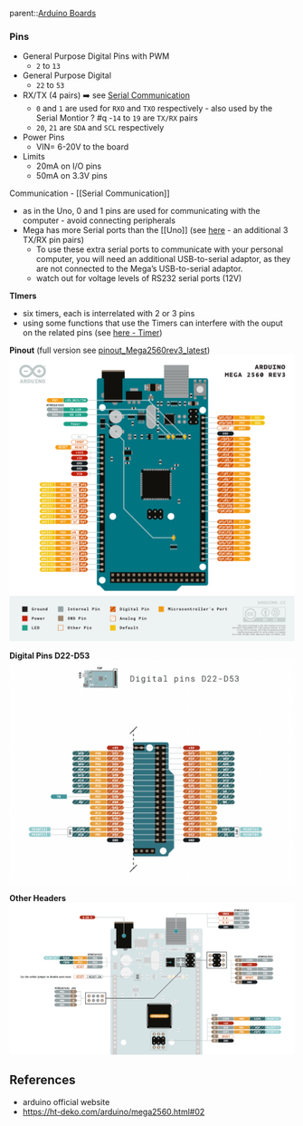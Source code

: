 parent::[Arduino Boards](Arduino%20Boards.md)

### Pins
- General Purpose Digital Pins with PWM
	- `2` to `13`
- General Purpose Digital
	- `22` to `53`
- RX/TX (4 pairs) ➡️ see [Serial Communication](Serial%20Communication.md)
	- `0` and `1` are used for `RXO` and `TXO` respectively - also used by the Serial Montior ? #q 
	-`14` to `19` are `TX/RX` pairs
	- `20`, `21` are `SDA` and `SCL` respectively 
-  Power Pins
	- VIN= 6-20V to the board
- Limits
	- 20mA on I/O pins
	- 50mA on 3.3V pins
	
Communication - [[Serial Communication]]
- as in the Uno, 0 and 1 pins are used for communicating with the computer - avoid connecting peripherals 
- Mega has more Serial ports than the [[Uno]] (see [here](https://www.arduino.cc/reference/en/language/functions/communication/serial/) - an additional 3 TX/RX pin pairs)
	- To use these extra serial ports to communicate with your personal computer, you will need an additional USB-to-serial adaptor, as they are not connected to the Mega’s USB-to-serial adaptor.
	- watch out for voltage levels of RS232 serial ports (12V)

**TImers**
- six timers, each is interrelated with 2 or 3 pins
- using some functions that use the Timers can interfere with the ouput on the related pins (see [here - Timer](https://ht-deko.com/arduino/mega2560.html#02))

**Pinout** (full version see [pinout_Mega2560rev3_latest](Personal%20Folders/that_marouk_ish/attachments/pinout_Mega2560rev3_latest.pdf))
![](Personal%20Folders/that_marouk_ish/attachments/Pasted%20image%2020221002172632.png)

**Digital Pins D22-D53**
![](Personal%20Folders/that_marouk_ish/attachments/Pasted%20image%2020221010202040.png)

**Other Headers**
![](Personal%20Folders/that_marouk_ish/attachments/Pasted%20image%2020221010202201.png)

## References
- arduino official website
- https://ht-deko.com/arduino/mega2560.html#02